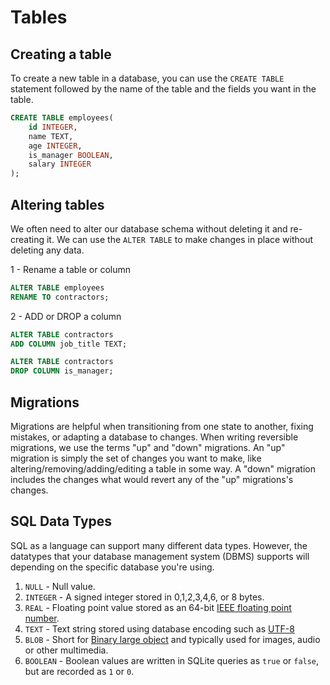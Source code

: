 # Tables

## Creating a table

To create a new table in a database, you can use the `CREATE TABLE` statement followed by the name of the table and the fields you want in the table.

```sql
CREATE TABLE employees(
    id INTEGER,
    name TEXT,
    age INTEGER,
    is_manager BOOLEAN,
	salary INTEGER
);
```

## Altering tables

We often need to alter our database schema without deleting it and re-creating it. We can use the `ALTER TABLE` to make changes in place without deleting any data.

1 - Rename a table or column
```sql
ALTER TABLE employees
RENAME TO contractors;
```

2 - ADD or DROP a column
```sql
ALTER TABLE contractors
ADD COLUMN job_title TEXT;

ALTER TABLE contractors
DROP COLUMN is_manager;
```

## Migrations

Migrations are helpful when transitioning from one state to another, fixing mistakes, or adapting a database to changes. When writing reversible migrations, we use the terms "up" and "down" migrations. An "up" migration is simply the set of changes you want to make, like altering/removing/adding/editing a table in some way. A "down" migration includes the changes what would revert any of the "up" migrations's changes.

## SQL Data Types

SQL as a language can support many different data types. However, the datatypes that your database management system (DBMS) supports will depending on the specific database you're using.

1. `NULL` - Null value.
2. `INTEGER` - A signed integer stored in 0,1,2,3,4,6, or 8 bytes.
3. `REAL` - Floating point value stored as an 64-bit [IEEE floating point number](https://en.wikipedia.org/wiki/IEEE_754).
4. `TEXT` - Text string stored using database encoding such as [UTF-8](https://en.wikipedia.org/wiki/UTF-8)
5. `BLOB` - Short for [Binary large object](https://en.wikipedia.org/wiki/Binary_large_object) and typically used for images, audio or other multimedia.
6. `BOOLEAN` - Boolean values are written in SQLite queries as `true` or `false`, but are recorded as `1` or `0`.
